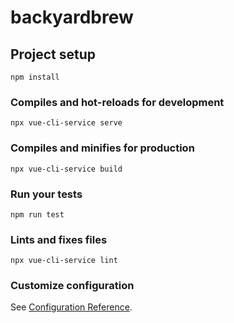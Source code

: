 # backyardbrew

## Project setup
```
npm install
```

### Compiles and hot-reloads for development
```
npx vue-cli-service serve
```

### Compiles and minifies for production
```
npx vue-cli-service build
```

### Run your tests
```
npm run test
```

### Lints and fixes files
```
npx vue-cli-service lint
```

### Customize configuration
See [Configuration Reference](https://cli.vuejs.org/config/).
